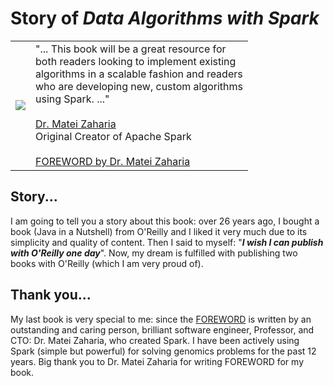 # Story of ***Data Algorithms with Spark***


<table>
<tr>
<td>
<a href="https://www.oreilly.com/library/view/data-algorithms-with/9781492082378/">
<img src="https://learning.oreilly.com/library/cover/9781492082378/250w/">
</a>
</td>
<td>
"... This  book  will be a  great resource for <br>
both readers looking  to  implement  existing <br>
algorithms in a scalable fashion and readers <br>
who are developing new, custom algorithms  <br>
using Spark. ..." <br>
<br>
<a href="https://cs.stanford.edu/people/matei/">Dr. Matei Zaharia</a><br>
Original Creator of Apache Spark <br>
<br>
<a href="https://github.com/mahmoudparsian/data-algorithms-with-spark/blob/master/docs/FOREWORD_by_Dr_Matei_Zaharia.md">FOREWORD by Dr. Matei Zaharia</a><br>
</td>
</tr>   
</table>

## Story...
I am going to tell you a story about this book: 
over 26 years ago, I bought a book (Java in a 
Nutshell) from O'Reilly and I liked it very much 
due to its simplicity and quality of content. Then 
I said to myself: "***I wish I can publish with O'Reilly 
one day***". Now, my dream is fulfilled with publishing 
two books with O'Reilly (which I am very proud of). 

## Thank you...
My last book is very special to me: since the 
[FOREWORD](./docs/FOREWORD_by_Dr_Matei_Zaharia.md) 
is written by an outstanding and caring person, 
brilliant software engineer, Professor, and CTO: 
Dr. Matei Zaharia, who created Spark. I have been 
actively using Spark (simple but powerful) for 
solving genomics problems for the past 12 years. 
Big thank you to Dr. Matei Zaharia for writing 
FOREWORD for my book.
